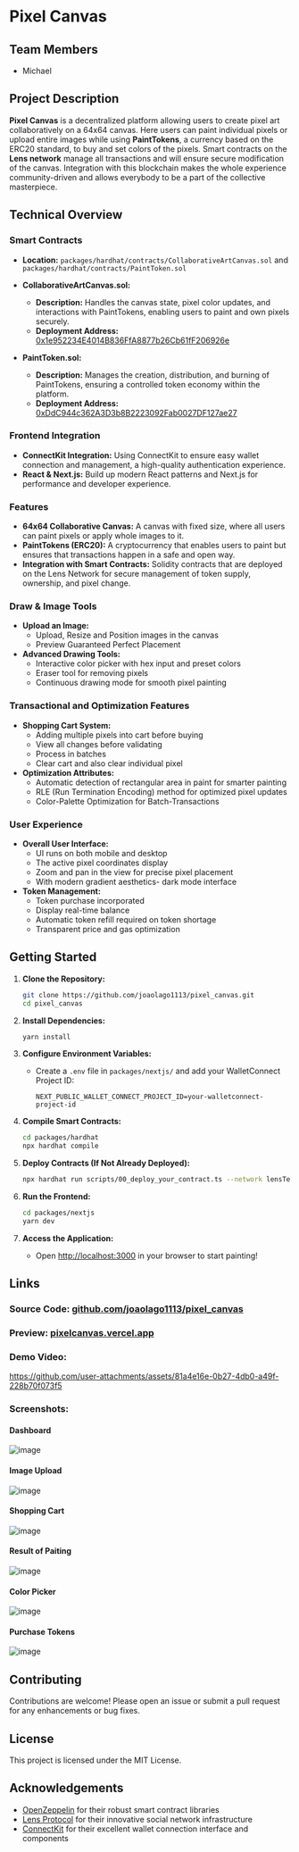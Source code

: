 # Pixel Canvas

## Team Members
- Michael

## Project Description
**Pixel Canvas** is a decentralized platform allowing users to create pixel art collaboratively on a 64x64 canvas. Here users can paint individual pixels or upload entire images while using **PaintTokens**, a currency based on the ERC20 standard, to buy and set colors of the pixels. Smart contracts on the **Lens network** manage all transactions and will ensure secure modification of the canvas. Integration with this blockchain makes the whole experience community-driven and allows everybody to be a part of the collective masterpiece.

## Technical Overview

### Smart Contracts

- **Location:** `packages/hardhat/contracts/CollaborativeArtCanvas.sol` and `packages/hardhat/contracts/PaintToken.sol`

- **CollaborativeArtCanvas.sol:**
  - **Description:** Handles the canvas state, pixel color updates, and interactions with PaintTokens, enabling users to paint and own pixels securely.
  - **Deployment Address:** [0x1e952234E4014B836FfA8877b26Cb61fF206926e](https://block-explorer.testnet.lens.dev/address/0x1e952234E4014B836FfA8877b26Cb61fF206926e)
  
- **PaintToken.sol:**
  - **Description:** Manages the creation, distribution, and burning of PaintTokens, ensuring a controlled token economy within the platform.
  - **Deployment Address:** [0xDdC944c362A3D3b8B2223092Fab0027DF127ae27](https://block-explorer.testnet.lens.dev/address/0xDdC944c362A3D3b8B2223092Fab0027DF127ae27)

### Frontend Integration

- **ConnectKit Integration:** Using ConnectKit to ensure easy wallet connection and management, a high-quality authentication experience.
- **React & Next.js:** Build up modern React patterns and Next.js for performance and developer experience.

### Features

- **64x64 Collaborative Canvas:** A canvas with fixed size, where all users can paint pixels or apply whole images to it.
- **PaintTokens (ERC20):** A cryptocurrency that enables users to paint but ensures that transactions happen in a safe and open way.
- **Integration with Smart Contracts:** Solidity contracts that are deployed on the Lens Network for secure management of token supply, ownership, and pixel change.

### Draw & Image Tools

- **Upload an Image:** 
  - Upload, Resize and Position images in the canvas 
  - Preview Guaranteed Perfect Placement
- **Advanced Drawing Tools:**
  - Interactive color picker with hex input and preset colors
  - Eraser tool for removing pixels
  - Continuous drawing mode for smooth pixel painting

### Transactional and Optimization Features

- **Shopping Cart System:**
  - Adding multiple pixels into cart before buying
  - View all changes before validating
  - Process in batches
  - Clear cart and also clear individual pixel
- **Optimization Attributes:**
  - Automatic detection of rectangular area in paint for smarter painting 
  - RLE (Run Termination Encoding) method for optimized pixel updates 
  - Color-Palette Optimization for Batch-Transactions 

### User Experience

- **Overall User Interface:**
  - UI runs on both mobile and desktop
  - The active pixel coordinates display
  - Zoom and pan in the view for precise pixel placement
  - With modern gradient aesthetics- dark mode interface
- **Token Management:**
  - Token purchase incorporated
  - Display real-time balance
  - Automatic token refill required on token shortage
  - Transparent price and gas optimization

## Getting Started

1. **Clone the Repository:**
   ```bash
   git clone https://github.com/joaolago1113/pixel_canvas.git
   cd pixel_canvas
   ```

2. **Install Dependencies:**
   ```bash
   yarn install
   ```

3. **Configure Environment Variables:**
   - Create a `.env` file in `packages/nextjs/` and add your WalletConnect Project ID:
     ```
     NEXT_PUBLIC_WALLET_CONNECT_PROJECT_ID=your-walletconnect-project-id
     ```

4. **Compile Smart Contracts:**
   ```bash
   cd packages/hardhat
   npx hardhat compile
   ```

5. **Deploy Contracts (If Not Already Deployed):**
   ```bash
   npx hardhat run scripts/00_deploy_your_contract.ts --network lensTestnet
   ```

6. **Run the Frontend:**
   ```bash
   cd packages/nextjs
   yarn dev
   ```   

7. **Access the Application:**
   - Open [http://localhost:3000](http://localhost:3000) in your browser to start painting!

## Links

### Source Code: [github.com/joaolago1113/pixel_canvas](https://github.com/joaolago1113/pixel_canvas)

### Preview: [pixelcanvas.vercel.app](https://pixelcanvas.vercel.app/)

### Demo Video: 

https://github.com/user-attachments/assets/81a4e16e-0b27-4db0-a49f-228b70f073f5

### Screenshots:

#### Dashboard
![image](https://github.com/user-attachments/assets/d7b5c75a-1bf6-4293-a7dd-59456b451afb)
#### Image Upload
![image](https://github.com/user-attachments/assets/e68853e2-c686-435d-b160-ab0ca0c2bcd2)
#### Shopping Cart
![image](https://github.com/user-attachments/assets/eb40e556-9b70-4a58-9613-6e33d38e0ff2)
#### Result of Paiting
![image](https://github.com/user-attachments/assets/4af68e92-495c-41fb-a87f-404681f83793)
#### Color Picker
![image](https://github.com/user-attachments/assets/4fc31b86-c7ce-420d-bc18-43292cf082e0)
#### Purchase Tokens
![image](https://github.com/user-attachments/assets/bd017879-e045-4493-910b-645b1af5daa7)


## Contributing

Contributions are welcome! Please open an issue or submit a pull request for any enhancements or bug fixes.

## License

This project is licensed under the MIT License.

## Acknowledgements

- [OpenZeppelin](https://openzeppelin.com/) for their robust smart contract libraries
- [Lens Protocol](https://lens.xyz/) for their innovative social network infrastructure
- [ConnectKit](https://github.com/family/connectkit) for their excellent wallet connection interface and components
